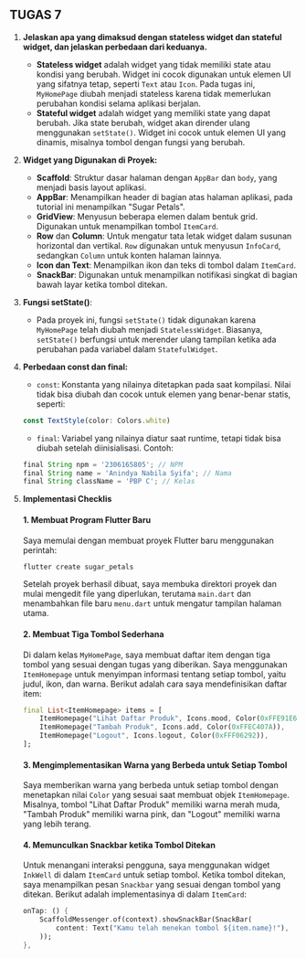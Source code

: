 ## TUGAS 7

1. **Jelaskan apa yang dimaksud dengan stateless widget dan stateful widget, dan jelaskan perbedaan dari keduanya.**
    - **Stateless widget** adalah widget yang tidak memiliki state atau kondisi yang berubah. Widget ini cocok digunakan untuk elemen UI yang sifatnya tetap, seperti `Text` atau `Icon`. Pada tugas ini, `MyHomePage` diubah menjadi stateless karena tidak memerlukan perubahan kondisi selama aplikasi berjalan.
    - **Stateful widget** adalah widget yang memiliki state yang dapat berubah. Jika state berubah, widget akan dirender ulang menggunakan `setState()`. Widget ini cocok untuk elemen UI yang dinamis, misalnya tombol dengan fungsi yang berubah.
2. **Widget yang Digunakan di Proyek:**
    - **Scaffold**: Struktur dasar halaman dengan `AppBar` dan `body`, yang menjadi basis layout aplikasi.
    - **AppBar**: Menampilkan header di bagian atas halaman aplikasi, pada tutorial ini menampilkan "Sugar Petals".
    - **GridView**: Menyusun beberapa elemen dalam bentuk grid. Digunakan untuk menampilkan tombol `ItemCard`.
    - **Row** dan **Column**: Untuk mengatur tata letak widget dalam susunan horizontal dan vertikal. `Row` digunakan untuk menyusun `InfoCard`, sedangkan `Column` untuk konten halaman lainnya.
    - **Icon dan Text**: Menampilkan ikon dan teks di tombol dalam `ItemCard`.
    - **SnackBar**: Digunakan untuk menampilkan notifikasi singkat di bagian bawah layar ketika tombol ditekan.
3. **Fungsi setState()**:
    - Pada proyek ini, fungsi `setState()` tidak digunakan karena `MyHomePage` telah diubah menjadi `StatelessWidget`. Biasanya, `setState()` berfungsi untuk merender ulang tampilan ketika ada perubahan pada variabel dalam `StatefulWidget`.
4. **Perbedaan const dan final:**
    - `const`: Konstanta yang nilainya ditetapkan pada saat kompilasi. Nilai tidak bisa diubah dan cocok untuk elemen yang benar-benar statis, seperti:
    
    ```jsx
    const TextStyle(color: Colors.white)
    ```
    
    - `final`: Variabel yang nilainya diatur saat runtime, tetapi tidak bisa diubah setelah diinisialisasi. Contoh:
    
    ```jsx
    final String npm = '2306165805'; // NPM
    final String name = 'Anindya Nabila Syifa'; // Nama
    final String className = 'PBP C'; // Kelas
    ```
    
5. **Implementasi Checklis**
    
    #### 1. Membuat Program Flutter Baru
    
    Saya memulai dengan membuat proyek Flutter baru menggunakan perintah:
    
    ```bash
    flutter create sugar_petals
    
    ```
    
    Setelah proyek berhasil dibuat, saya membuka direktori proyek dan mulai mengedit file yang diperlukan, terutama `main.dart` dan menambahkan file baru `menu.dart` untuk mengatur tampilan halaman utama.
    
    #### 2. Membuat Tiga Tombol Sederhana
    
    Di dalam kelas `MyHomePage`, saya membuat daftar item dengan tiga tombol yang sesuai dengan tugas yang diberikan. Saya menggunakan `ItemHomepage` untuk menyimpan informasi tentang setiap tombol, yaitu judul, ikon, dan warna. Berikut adalah cara saya mendefinisikan daftar item:
    
    ```dart
    final List<ItemHomepage> items = [
        ItemHomepage("Lihat Daftar Produk", Icons.mood, Color(0xFFE91E63)),
        ItemHomepage("Tambah Produk", Icons.add, Color(0xFFEC407A)),
        ItemHomepage("Logout", Icons.logout, Color(0xFFF06292)),
    ];
    
    ```
    
    #### 3. Mengimplementasikan Warna yang Berbeda untuk Setiap Tombol
    
    Saya memberikan warna yang berbeda untuk setiap tombol dengan menetapkan nilai `Color` yang sesuai saat membuat objek `ItemHomepage`. Misalnya, tombol "Lihat Daftar Produk" memiliki warna merah muda, "Tambah Produk" memiliki warna pink, dan "Logout" memiliki warna yang lebih terang.
    
    #### 4. Memunculkan Snackbar ketika Tombol Ditekan
    
    Untuk menangani interaksi pengguna, saya menggunakan widget `InkWell` di dalam `ItemCard` untuk setiap tombol. Ketika tombol ditekan, saya menampilkan pesan `Snackbar` yang sesuai dengan tombol yang ditekan. Berikut adalah implementasinya di dalam `ItemCard`:
    
    ```dart
    onTap: () {
        ScaffoldMessenger.of(context).showSnackBar(SnackBar(
            content: Text("Kamu telah menekan tombol ${item.name}!"),
        ));
    },
    
    ```